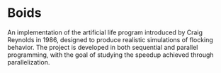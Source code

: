 # Boids
An implementation of the artificial life program introduced by Craig Reynolds in 1986, designed to produce realistic simulations of flocking behavior. The project is developed in both sequential and parallel programming, with the goal of studying the speedup achieved through parallelization.
